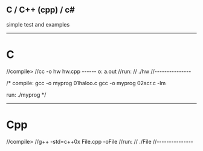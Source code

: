 ## C / C++ (cpp) / c#

simple test and examples

---

# C

//compile>
//cc -o hw hw.cpp  ------ o: a.out
//run:
// ./hw
//---------------

/*
compile:
gcc -o myprog 01haloo.c
gcc -o myprog 02scr.c -lm

run:
./myprog
*/

---


# Cpp

//compile>
//g++ -std=c++0x File.cpp -oFile
//run:
// ./File
//---------------